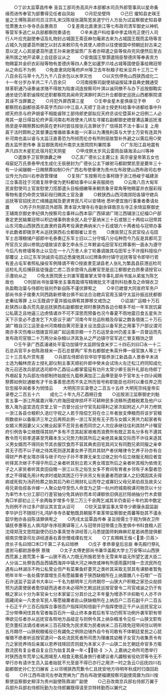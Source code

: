 <!-- { "loadSidebar": true } -->
　　○丁卯太监覃昌传奉  圣旨工部司务高凤升本部都水司员外郎管事凤以星命夤缘而进传奉官为部曹得见任者自凤始
　　○月犯垒壁阵
　　○己巳  擢知县史瑛王鉴之王傅陈英祁司员汪宗礼宋汉陈瑶张晟陈宽吴道宁行人方岳为试监察御史知县章忱萧惠太仆寺寺丞岳惠南京
　　○复差南北直隶浙江等七布政司清军御史以神机等营军多逃亡从兵部都察院奏请也
　　○辛未遣户科给事中李孟旸充正使行人司行人叶应充副使奉诏及礼物封占城国王斋亚麻勿庵弟古来为占城国王既而孟旸等言占城久为提婆苔所据乞以封古来敕印先令其使人顺赍以往使彼国中预朝廷封古来之意以定人心其提婆苔所遣王孙来谢恩留质广东者亦释遣之臣等俟舟完风便然后至古来所居之地开读章上会廷臣议从之
　　○安南国王黎灏遣陪臣黎德庆等奉表贡方物赐宴并金织衣彩叚等物有差德庆等四人奏乞如暹罗爪哇占城等国使臣事给赐冠带从之命后不为例
　　○免直隶凤阳等府庐州等卫去年秋粮子粒米豆共十三万二千八百余石马草十九万九千八百余包以水旱灾也
　　○以灾伤停免山西狭西成化二十一年分岁办羊共二千八百余只
　　○河南按察司副使胡谥按延津县典史魏通受赇革职通乃诬奏谧求赂不得故为陷害词连按察司叶淇以谧同僚不与办下巡按御鞫实通坐徒仍革职谧赎杖还职都察院具闻命究淇罪时淇已升佥都御史巡抚山西都察院谓其诬不当罪置之
　　○月犯外屏西第三星
　　○壬申金星木星俱昼见于申
　　○都察院右副都徐英卒英字杰四川中江县人天顺丁丑进士授吏科给事中进都给事中升顺天府丞与府尹胡睿不相能睿陟工部侍郎吏部拟应天府丞谈伦暨英补之旧例二人必用其一是日得旨伦府尹英河南右布政使未几转左寻擢右副都御史緫督漕运兼巡抚淮扬至是卒赐祭葬如例英在吏科时尝往按张元吉罪状于广信得其不法十事以复  上用寘于法时颇称之其督漕运惟循故事未能一兴革以为漕挽利英与大学士万安有连其外补河南也盖以睿与太监汪直善恐为所倾而伦亦有所附丽故暂补外避之以需后用○癸酉太监怀恩传奉  圣旨御医周经升南京太医院院判署院事
　　○广东阳江县地震有声凡四次木星犯氐宿月犯天阴星
　　○甲戌祭太岁风云雷雨岳镇海渎山川等神
　　○遣旗手卫官祭旗纛之神
　　○乙亥广德长公主薨公主  英宗睿皇帝第五女也母宸妃万氏景泰甲戌生成化壬辰册封为广德长公主下嫁驸马都尉樊凯至是薨年三十有一讣闻辍朝一日赐祭葬如制○升广西右布使章律为贵州左布政使山西布政司右参议传允为四川右参政管理储
　　○复除广东按察司佥事柯燉于浙江杨峻于福建浙江佥事高铨于河南复除李俊为吏科都给事中以亲丧服阕也
　　○云南八百大甸军民宣慰使司土官宣慰使刀揽那遣头目板细嫩等来朝贡象牙犀角等物赐宴并衣服彩叚等物有差仍命赍文锦彩叚归赐其土官及妻
　　○敕狭西山西河南郧阳各镇守緫兵巡抚等官招抚流亡缉捕盗贼及更贤育民凡可以安靖地  悉听便宜施行事重者奏请处置
　　○丙子升刑部员外郎陈  萧本容大理寺右寺副余铎南京左寺正余琦监察御史王辅南京御史李纪俱为按察司佥事祥山西本容广西铎湖广琦江西辅浙江纪福○户部奏定吏民输粟冠带以积边储事例舍余民人赴宁夏纳米三十石或银三十两给以冠带其山东河南山西狭西北直隶府县两考役满吏典纳米六十石或银六十两者给与冠带办事半此数者即拨京考从巡抚狭西右佥都御崔让言也
　　○庚辰禁辽东武官役占屯田军士总理粮储户部郎中毛泰奏辽东军士旧以二分守城八分屯种而今乃反是其都司卫所官员又调以修筑边墙致误农事乞申永乐三年敕谕屯田官军红牌事例一面永为遵守今后凡有修墙等务止以见在一十八万舍人余丁轮番调拨其屯田军士不许擅科擅役户部覆议  上曰辽东军饷诚资屯田近悉废弛其以红牌条例付镇守巡抚等官令即举行若有差占屯军者照私操役军例降谪不宥○授直隶芜湖县老人张礼为繁昌县荻港巡检司巡检礼先后捕获盐徒强盗亡虑二百余尝得九品散官至是巡江都御史白昂奏请授官以示激劝从之
　　○免太医院医士刘崟军籍崟掌太常寺事礼部尚书岌从弟岌为陈乞故也
　　○刑部尚书张蓥等坐主事周盈填写精微批文不谨刑科劾奏及之命锦衣卫执盈鞫治蓥与侍郎杜铭何乔新自陈不谨伏罪宥之
　　○辛巳緫督大同宣府军务户部尚书余子俊奏大同西路新修墩台俱不如法合治緫兵官周玉镇守太监孙振巡抚都御史秦纮等罪  上以玉既调宁夏并振纮俱宥其罪移文戒饬之
　　○诏湖广运粮十万石赴狭西以备兵荒先是巡抚狭西右副都御史郑时奏狭西各边仓粮多不给一年军民饥窘公私匮乏且地逼三边虏情谲诈不可不深思而预备也况今春夏不雨地震日食五星失次天下示变必不虚发乞下大臣议于湖广河南今年兑运秋粮及存留之数各借拨二十万石湖广粮自汉江运至金州河南粮自黄河至潼关设法盘运以备军民之用事下户部议谓河南亦多灾伤难以借拨宜将湖广起运南京粮一十万石运至金州仍差主事一员督运而先发布政司官银二十万两分籴杂粮以济其急从之严边镇守官军逃亡冒支粮饷之禁
　　○壬午录广西荔浦诸处平蛮功加镇守太监顾恒食米岁二十四石刘曰□永一十二石总兵官平乡伯陈政禄米一百石总督两广军务右都御史朱英升俸一级官旗人等三千三十三员名升赏有差
　　○兵部左侍郎俞钦卒钦字振恭浙江新昌县人景泰辛未进士选为翰林庶吉士授礼部仪制主事天顺初升郎中癸未会试场火左迁松江府同知成化改元召还改兵部武选司郎中乙酉征山都掌蛮寇有功升太常少卿壬辰升礼部右侍郎丁外艰起复为兵部左侍郎制终始就任九载秩满加正二品俸至是卒于官年五十四讣闻赐祭葬如例钦通敏有才干处事善思虑而不失正所历皆号称职能臣也将时以重任畀之而钦忽报卒闻者多为悯惜云
　　大明宪宗实录卷之二百五十五终
大明宪宗纯皇帝实录卷之二百五十六
　　成化二十年九月乙酉朔日食
　　○巡按浙江监察御史刘魁言五事一浙江所属嘉兴等六府海田堤岸损坏不可耕种民多流移所遗粮税累及他户以致入海为盗宜选在京堂上官一员督分巡分守官先起得利之家次起附近人户并力修筑一浙江各县仓粮积久浥烂守视之人若于陪偿乞将在仓三年者放支俸粮而将该岁官粮照数收补以备赈济三年之后再照此例一浙江军民有无子而与女婿义男共力起家者有女婿义男因妻父义父微业起家不忍背去者而同宗之人次应承继往往利其财产计嘱官府引例告争立继既得其财产多有不念其起家艰难而浪费所有既正其名分多有不遵其教令而亏损孝道甚至凭藉本生父兄势力制其所后之亲绝其亲属交际而不许往来逐其义男女婿而不得同处节其衣服饮食而不容其典卖田宅其间又有同胞兄弟同服之亲幸其无子而不以子继之待其死则逐其妻女养子而并其财产者伏睹律令乞养子孙亦有合得财产养老女壻亦得与继子均分子孙不孝罪无亲生过继之别今后立继服无相应者宜听择其次继子不得乎所后之亲者听其别立若义男女壻宜所后之亲者听其相为依倚无子之人家贫者听其卖田自赡一浙江以东之俗生女多不育间有育者乡邻有子未娶者恐求之不得辄先用计构求时或助其困乏行乎庆吊又有丧妻者而欲谋人之妇偶因其夫得病或死假为汤药殓葬之助其后乃称已用财礼讼而夺之或寡妇父母兄弟伯叔及故夫父母兄弟伯叔各许嫁一人聚众劫夺至伤人命宜为之禁一杭州府城南税课司物货以十分为率竹木七分工部已行差官抽分免其纳钞而本司课额依旧俱巡拦陪纳抽分竹木卖银角□羊部初止三千余两每岁增多今至二万三千余两乞减其半仍查前十年约其中数定为则例不许过多户部议其言宜从诏可
　　○钦天监掌监事太常寺少卿康永韶监副李华护日不随班行礼鸿胪寺寺丞翟勉既具朝服不束革带监察御史周蕃等劾其不谨永韶华勉亦各自陈请罪俱宥之
　　○丙戌太监覃昌传奉  圣旨授儒士于翔为锦衣卫所镇抚李惠等五人俱鸿胪寺序班黄铎等三人与冠带并冠带儒士陈奎俱中书科食粮人匠沈璋郑茂文思院副使仍旧办事真觉寺讲经答儿马悉提国师剌麻麻尼星曷纳悉提俱都纲南京僧录司左讲经道香右善世僧戒瑮右觉义
　　○丁亥赐韩王偕＜灒-贝鬲＞庶长子名曰旭□禾□千第二子名曰旭栱
　　○戊子  孝恭章皇后忌辰  奉先殿行祭礼遣驸马都尉游泰祭  景陵
　　○太子太傅吏部尚书兼华盖殿大学士万安等以山西狭西荒甚上救荒策十事一山狭不雨人力既无所施若至冬无雪来年益无所望乞遣大臣二人分诣二处祭告西岳西镇西海并中镇大河之神庶或神有所感雨露时降一念流民所在遇有山林湖泺不拘公私管业但产有菜果鱼虾菱芡之类听其采取无禁其有课额者暂免明年半年一各处儒学廪增生员有愿输粟者于狭西缺粮所在上纳廪膳八十石增广一百石许送监子监读书大率以一千名为额明年三月终期尽一山狭大户积粮之家恐众劫掠预为逃匿使居者愈惊疑而逃者亦未必得所乞敕巡抚巡按官督令二司官戒谕之仍于有粮之家以十分为率官籴七分本家留三分其价比之丰年量为增添不许抑勒亏人亦不许固藏闭籴一凡舍余军民人等愿输粟者赴山狭缺粮所在上纳百户二百石副千户二百五十石正千户三百石指挥佥事倍百户指挥同知倍副千户指挥使倍正千户从巡抚官定以卫分带俸闲住其有官者每百石升一级止终本身若后有军功仍照军功例升袭军职有带俸欲见任者亦从巡抚官各照地方品级定与则例令其上纳杂粮准令见任一山狭文职有犯贪墨枉法谪戍者纳米三百石赎免为民求索为民者纳米二百石赎免冠带闲住以明年五月期尽一山狭税粮徭役已有蠲免之例除边储外自今有司敢有不体朝廷爱民之心犹催徵不绝者听巡按官逮问一各处流民死者所司悉为理瘗其幼稚子女官为收集责令有力之家抚养待后亲属以恩养钱赎回否则就为本家义子一山狭二处乞朝廷命官多方赈救流民有复业者自复业日为始复其身一年＜锍-釒＞入  上嘉纳之命所司悉举行时狭西连年荒旱公私困竭至人相食无敢孤身旅行者建议者凡蠲租省役劝贷等令无不举行亦有请许生员入监者始犹不允至是不得已亦行之用济一时之急云○巡抚四川右副都御史孙仁乞归展省  上以邻境狭西荒歉令仁且抚安地方待明年秋成时归亟回赴任
　　○升江西布政司左参政贾奭为广西右布政使福建按察司副使周鼐为四川按察使监察御史柳淳为贵州副使陈鼎湖广副使
　　○己丑改南京兵部右侍郎万翼于兵部升兵部右侍郎阮勤为左侍郎翼既得请至京特转勤而以翼代之
